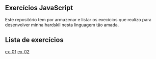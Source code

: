 ## Exercícios JavaScript

Este repositório tem por armazenar e listar os execícios que realizo para desenvolver minha hardskil nesta linguagem tão amada.

## Lista de exercícios

[ex-01](./ex-01/index.html)
[ex-02](./ex-02/index.html)

